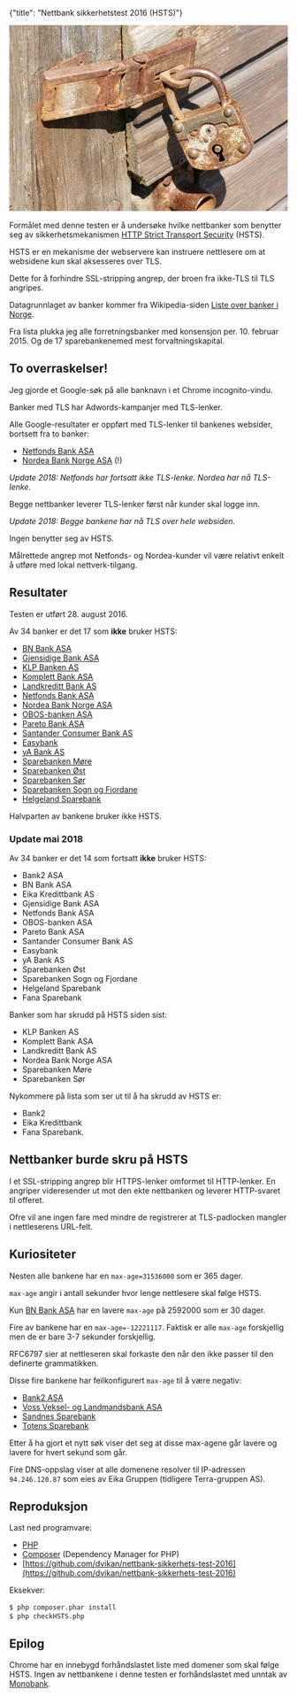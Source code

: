 {"title": "Nettbank sikkerhetstest 2016 (HSTS)"}

![Rusty padlock](/blogimages/padlock.jpg)

Formålet med denne testen er å undersøke hvilke nettbanker som
benytter seg av sikkerhetsmekanismen
[HTTP Strict Transport Security](https://en.wikipedia.org/wiki/HTTP_Strict_Transport_Security) (HSTS).

HSTS er en mekanisme der webservere kan instruere nettlesere om at websidene
kun skal aksesseres over TLS.

Dette for å forhindre SSL-stripping angrep, der broen fra ikke-TLS til TLS angripes.

Datagrunnlaget av banker kommer fra Wikipedia-siden
[Liste over banker i Norge](https://no.wikipedia.org/wiki/Liste_over_banker_i_Norge).

Fra lista plukka jeg alle forretningsbanker med konsensjon
per. 10. februar 2015. Og de 17 sparebankenemed mest forvaltningskapital.

## To overraskelser!

Jeg gjorde et Google-søk på alle banknavn i et Chrome incognito-vindu.

Banker med TLS har Adwords-kampanjer med TLS-lenker.

Alle Google-resultater er oppført
med TLS-lenker til bankenes websider, bortsett fra to banker:

* [Netfonds Bank ASA](https://www.netfonds.no)
* [Nordea Bank Norge ASA](https://nettbanken.nordea.no/login/) (!)

*Update 2018: Netfonds har fortsatt ikke TLS-lenke. Nordea har nå TLS-lenke.*

Begge nettbanker leverer TLS-lenker først når kunder skal logge inn.

*Update 2018: Begge bankene har nå TLS over hele websiden.*

Ingen benytter seg av HSTS.

Målrettede angrep mot Netfonds- og Nordea-kunder
vil være relativt enkelt å utføre med lokal nettverk-tilgang.

## Resultater

Testen er utført 28. august 2016.

Av 34 banker er det 17 som **ikke** bruker HSTS:

* [BN Bank ASA](https://www.bnbank.no/)
* [Gjensidige Bank ASA](https://www.gjensidige.no/privat/bank)
* [KLP Banken AS](https://www.klp.no/person/bank)
* [Komplett Bank ASA](https://www.komplettbank.no/)
* [Landkreditt Bank AS](https://www.landkredittbank.no/)
* [Netfonds Bank ASA](https://www.netfonds.no)
* [Nordea Bank Norge ASA](https://nettbanken.nordea.no/login/)
* [OBOS-banken ASA](https://bank.obos.no/)
* [Pareto Bank ASA](https://paretobank.no/)
* [Santander Consumer Bank AS](https://www.santanderonline.no/)
* [Easybank](https://easybank.no/)
* [yA Bank AS](https://ya.no/)
* [Sparebanken Møre](https://www.sbm.no/)
* [Sparebanken Øst](https://www.oest.no/)
* [Sparebanken Sør](https://www.sor.no/)
* [Sparebanken Sogn og Fjordane](https://www.ssf.no/)
* [Helgeland Sparebank](https://www.hsb.no/)

Halvparten av bankene bruker ikke HSTS.

### Update mai 2018

Av 34 banker er det 14 som fortsatt **ikke** bruker HSTS:

* Bank2 ASA
* BN Bank ASA
* Eika Kredittbank AS
* Gjensidige Bank ASA
* Netfonds Bank ASA
* OBOS-banken ASA
* Pareto Bank ASA
* Santander Consumer Bank AS
* Easybank
* yA Bank AS
* Sparebanken Øst
* Sparebanken Sogn og Fjordane
* Helgeland Sparebank
* Fana Sparebank

Banker som har skrudd på HSTS siden sist:

* KLP Banken AS
* Komplett Bank ASA
* Landkreditt Bank AS
* Nordea Bank Norge ASA
* Sparebanken Møre
* Sparebanken Sør
 
Nykommere på lista som ser ut til å ha skrudd av HSTS er:

* Bank2
* Eika Kredittbank
* Fana Sparebank.

## Nettbanker burde skru på HSTS

I et SSL-stripping angrep
blir HTTPS-lenker omformet til HTTP-lenker. En angriper videresender
ut mot den ekte nettbanken og leverer HTTP-svaret til offeret.

Ofre vil ane ingen fare med mindre de registrerer at TLS-padlocken mangler
i nettleserens URL-felt.

## Kuriositeter

Nesten alle bankene har en `max-age=31536000` som er 365 dager.

`max-age` angir i antall sekunder hvor lenge nettlesere skal følge
HSTS.

Kun [BN Bank ASA](https://www.bnbank.no/) har en lavere `max-age` på
2592000 som er 30 dager.

Fire av bankene har en `max-age=-12221117`. Faktisk er alle `max-age`
forskjellig men de er bare 3-7 sekunder forskjellig.

RFC6797 sier at nettleseren
skal forkaste den når den ikke passer til den definerte grammatikken.

Disse fire bankene har feilkonfigurert `max-age` til å være negativ:

* [Bank2 ASA](https://bank2.no/)
* [Voss Veksel- og Landmandsbank ASA](https://vekselbanken.no/)
* [Sandnes Sparebank](https://sandnes-sparebank.no/)
* [Totens Sparebank](https://totenbanken.no/)

Etter å ha gjort et nytt søk viser det seg at disse max-agene går lavere
og lavere for hvert sekund som går.

Fire DNS-oppslag viser at alle domenene resolver til IP-adressen `94.246.120.87`
som eies av Eika Gruppen (tidligere Terra-gruppen AS).

## Reproduksjon

Last ned programvare:

* [PHP](http://php.net/downloads.php)
* [Composer](https://getcomposer.org/) (Dependency Manager for PHP)
* [https://github.com/dvikan/nettbank-sikkerhets-test-2016](https://github.com/dvikan/nettbank-sikkerhets-test-2016)

Eksekver:

    $ php composer.phar install
    $ php checkHSTS.php

## Epilog

Chrome har en innebygd forhåndslastet liste med domener som skal følge HSTS.
Ingen av nettbankene i denne testen er forhåndslastet med unntak av
[Monobank](https://monobank.no/).
